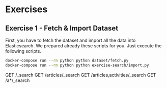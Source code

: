 # Exercises

## Exercise 1 - Fetch & Import Dataset

First, you have to fetch the dataset and import all the data into Elasticsearch. We prepared already these scripts for you. Just execute the following scripts.

```bash
docker-compose run --rm python python dataset/fetch.py
docker-compose run --rm python python exercise-search/import.py
```

GET /_search
GET /articles/_search
GET /articles,activities/_search
GET /a*/_search
